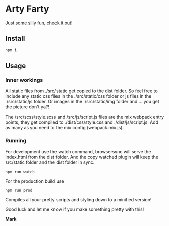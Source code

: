 # Arty Farty

[Just some silly fun, check it out!](https://markvinknl.github.io/experiments__arty-farty/)

## Install

```cli
npm i
```

## Usage

### Inner workings

All static files from ./src/static get copied to the dist folder. So feel free to include any static css files in the ./src/static/css folder or js files in the ./src/static/js folder. Or images in the ./src/static/img folder and ... you get the picture don't ya?!

The /src/scss/style.scss and /src/js/script.js files are the mix webpack entry points, they get compiled to ./dist/css/style.css and ./dist/js/script.js. Add as many as you need to the mix config (webpack.mix.js).

### Running

For development use the watch command, browsersync will serve the index.html from the dist folder. And the copy watched plugin will keep the src/static folder and the dist folder in sync.

```
npm run watch
```

For the production build use

```
npm run prod
```

Compiles all your pretty scripts and styling down to a minified version!

Good luck and let me know if you make something pretty with this!

**Mark**
